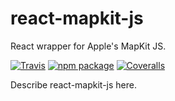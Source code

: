 # react-mapkit-js
React wrapper for Apple's MapKit JS.

[![Travis][build-badge]][build]
[![npm package][npm-badge]][npm]
[![Coveralls][coveralls-badge]][coveralls]

Describe react-mapkit-js here.

[build-badge]: https://img.shields.io/travis/user/repo/master.png?style=flat-square
[build]: https://travis-ci.org/user/repo

[npm-badge]: https://img.shields.io/npm/v/npm-package.png?style=flat-square
[npm]: https://www.npmjs.org/package/npm-package

[coveralls-badge]: https://img.shields.io/coveralls/user/repo/master.png?style=flat-square
[coveralls]: https://coveralls.io/github/user/repo
